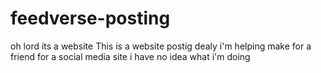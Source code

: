 # feedverse-posting
oh lord its a website
This is a website postig dealy i'm helping make for a friend for a social media site
i have no idea what i'm doing
